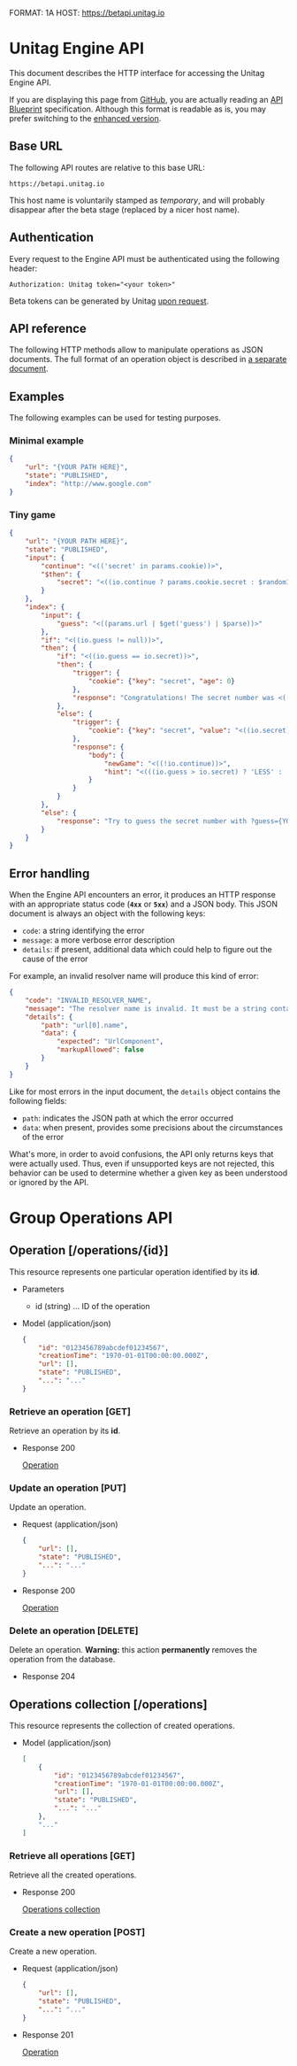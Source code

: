 FORMAT: 1A
HOST: https://betapi.unitag.io

# Unitag Engine API

This document describes the HTTP interface for accessing the Unitag Engine API.

If you are displaying this page from [GitHub](https://github.com/unitag/Engine-API/blob/master/API.md), you are actually reading an [API Blueprint](http://apiblueprint.org/) specification. Although this format is readable as is, you may prefer switching to the [enhanced version](http://unitag.github.io/Engine-API/api).

## Base URL

The following API routes are relative to this base URL:

```no-highlight
https://betapi.unitag.io
```

This host name is voluntarily stamped as _temporary_, and will probably disappear after the beta stage (replaced by a nicer host name).

## Authentication

Every request to the Engine API must be authenticated using the following header:

```http
Authorization: Unitag token="<your token>"
```

Beta tokens can be generated by Unitag [upon request](mailto:contact@unitag.io).

## API reference

The following HTTP methods allow to manipulate operations as JSON documents. The full format of an operation object is described in [a separate document](https://github.com/unitag/Engine-API/blob/master/Reference.md).

## Examples

The following examples can be used for testing purposes.

### Minimal example

```json
{
    "url": "{YOUR PATH HERE}",
    "state": "PUBLISHED",
    "index": "http://www.google.com"
}
```

### Tiny game

```json
{
    "url": "{YOUR PATH HERE}",
    "state": "PUBLISHED",
    "input": {
        "continue": "<(('secret' in params.cookie))>",
        "$then": {
            "secret": "<((io.continue ? params.cookie.secret : $randomInt(0, 1000)))>"
        }
    },
    "index": {
        "input": {
            "guess": "<((params.url | $get('guess') | $parse))>"
        },
        "if": "<((io.guess != null))>",
        "then": {
            "if": "<((io.guess == io.secret))>",
            "then": {
                "trigger": {
                    "cookie": {"key": "secret", "age": 0}
                },
                "response": "Congratulations! The secret number was <((io.secret))>."
            },
            "else": {
                "trigger": {
                    "cookie": {"key": "secret", "value": "<((io.secret))>", "age": 300000}
                },
                "response": {
                    "body": {
                        "newGame": "<((!io.continue))>",
                        "hint": "<(((io.guess > io.secret) ? 'LESS' : 'MORE'))>"
                    }
                }
            }
        },
        "else": {
            "response": "Try to guess the secret number with ?guess={YOUR ATTEMPT}"
        }
    }
}
```

## Error handling

When the Engine API encounters an error, it produces an HTTP response with an appropriate status code (**`4xx`** or **`5xx`**) and a JSON body. This JSON document is always an object with the following keys:
+ `code`: a string identifying the error
+ `message`: a more verbose error description
+ `details`: if present, additional data which could help to figure out the cause of the error

For example, an invalid resolver name will produce this kind of error:

```json
{
    "code": "INVALID_RESOLVER_NAME",
    "message": "The resolver name is invalid. It must be a string containing alphanumeric characters, underscores, dashes, dots and/or tildes.",
    "details": {
        "path": "url[0].name",
        "data": {
            "expected": "UrlComponent",
            "markupAllowed": false
        }
    }
}
```

Like for most errors in the input document, the `details` object contains the following fields:
+ `path`: indicates the JSON path at which the error occurred
+ `data`: when present, provides some precisions about the circumstances of the error

What's more, in order to avoid confusions, the API only returns keys that were actually used. Thus, even if unsupported keys are not rejected, this behavior can be used to determine whether a given key as been understood or ignored by the API.

# Group Operations API

## Operation [/operations/{id}]
This resource represents one particular operation identified by its **id**.

[Operation]: #operation-operationsid

+ Parameters
    + id (string) ... ID of the operation

+ Model (application/json)

    ```json
    {
        "id": "0123456789abcdef01234567",
        "creationTime": "1970-01-01T00:00:00.000Z",
        "url": [],
        "state": "PUBLISHED",
        "...": "..."
    }
    ```

### Retrieve an operation [GET]
Retrieve an operation by its **id**.

+ Response 200

    [Operation][]

### Update an operation [PUT]
Update an operation.

+ Request (application/json)

    ```json
    {
        "url": [],
        "state": "PUBLISHED",
        "...": "..."
    }
    ```

+ Response 200

    [Operation][]

### Delete an operation [DELETE]
Delete an operation. **Warning:** this action **permanently** removes the operation from the database.

+ Response 204

## Operations collection [/operations]
This resource represents the collection of created operations.

[Operations collection]: #operations-collection-operations

+ Model (application/json)

    ```json
    [
        {
            "id": "0123456789abcdef01234567",
            "creationTime": "1970-01-01T00:00:00.000Z",
            "url": [],
            "state": "PUBLISHED",
            "...": "..."
        },
        "..."
    ]
    ```

### Retrieve all operations [GET]
Retrieve all the created operations.

+ Response 200

    [Operations collection][]

### Create a new operation [POST]
Create a new operation.

+ Request (application/json)

    ```json
    {
        "url": [],
        "state": "PUBLISHED",
        "...": "..."
    }
    ```

+ Response 201

    [Operation][]
